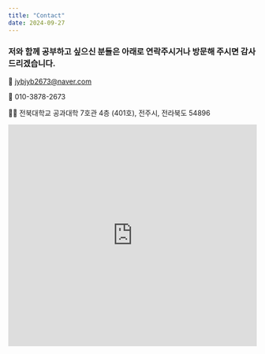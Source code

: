 ```yaml
---
title: "Contact"
date: 2024-09-27
---
```


### 저와 함께 공부하고 싶으신 분들은 아래로 연락주시거나 방문해 주시면 감사드리겠습니다.     
  

📨 [jybjyb2673@naver.com](jybjyb2673@naver.com)

📱 010-3878-2673

🐻‍❄️ 전북대학교 공과대학 7호관 4층 (401호), 전주시, 전라북도 54896

<iframe
width="100%"
height="450"
frameborder="0"
style="border:0"
src="https://map.naver.com/p/search/%EC%A0%84%EB%B6%81%EB%8C%80%20%EA%B3%B5%EA%B3%BC%EB%8C%80%ED%95%99%207%ED%98%B8%EA%B4%80/place/17474997?c=15.00,0,0,0,dh&isCorrectAnswer=true"
allowfullscreen>
</iframe>